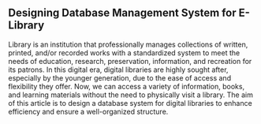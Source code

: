 ## Designing Database Management System for E-Library
Library is an institution that professionally manages collections of written, printed, and/or recorded works with a standardized system to meet the needs of education, research, preservation, information, and recreation for its patrons. In this digital era, digital libraries are highly sought after, especially by the younger generation, due to the ease of access and flexibility they offer. Now, we can access a variety of information, books, and learning materials without the need to physically visit a library.
The aim of this article is to design a database system for digital libraries to enhance efficiency and ensure a well-organized structure.
